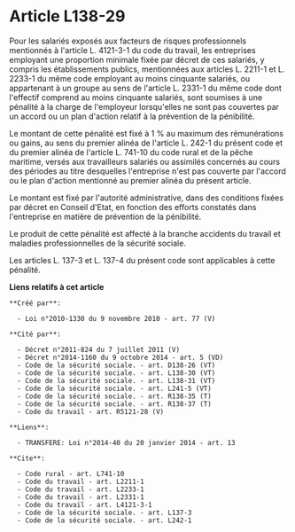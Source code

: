 # Article L138-29

Pour les salariés exposés aux facteurs de risques professionnels mentionnés à l'article L. 4121-3-1 du code du travail, les
entreprises employant une proportion minimale fixée par décret de ces salariés, y compris les établissements publics,
mentionnées aux articles L. 2211-1 et L. 2233-1 du même code employant au moins cinquante salariés, ou appartenant à un
groupe au sens de l'article L. 2331-1 du même code dont l'effectif comprend au moins cinquante salariés, sont soumises à une
pénalité à la charge de l'employeur lorsqu'elles ne sont pas couvertes par un accord ou un plan d'action relatif à la
prévention de la pénibilité. 

Le montant de cette pénalité est fixé à 1 % au maximum des rémunérations ou gains, au sens du premier alinéa de l'article L.
242-1 du présent code et du premier alinéa de l'article L. 741-10 du code rural et de la pêche maritime, versés aux
travailleurs salariés ou assimilés concernés au cours des périodes au titre desquelles l'entreprise n'est pas couverte par
l'accord ou le plan d'action mentionné au premier alinéa du présent article. 

Le montant est fixé par l'autorité administrative, dans des conditions fixées par décret en Conseil d'Etat, en fonction des
efforts constatés dans l'entreprise en matière de prévention de la pénibilité. 

Le produit de cette pénalité est affecté à la branche accidents du travail et maladies professionnelles de la sécurité
sociale. 

Les articles L. 137-3 et L. 137-4 du présent code sont applicables à cette pénalité.

**Liens relatifs à cet article**

	**Créé par**:

	  - Loi n°2010-1330 du 9 novembre 2010 - art. 77 (V)

	**Cité par**:

	  - Décret n°2011-824 du 7 juillet 2011 (V)
	  - Décret n°2014-1160 du 9 octobre 2014 - art. 5 (VD)
	  - Code de la sécurité sociale. - art. D138-26 (VT)
	  - Code de la sécurité sociale. - art. L138-30 (VT)
	  - Code de la sécurité sociale. - art. L138-31 (VT)
	  - Code de la sécurité sociale. - art. L241-5 (VT)
	  - Code de la sécurité sociale. - art. R138-35 (T)
	  - Code de la sécurité sociale. - art. R138-37 (T)
	  - Code du travail - art. R5121-28 (V)

	**Liens**:

	  - TRANSFERE: Loi n°2014-40 du 20 janvier 2014 - art. 13

	**Cite**:

	  - Code rural - art. L741-10
	  - Code du travail - art. L2211-1
	  - Code du travail - art. L2233-1
	  - Code du travail - art. L2331-1
	  - Code du travail - art. L4121-3-1
	  - Code de la sécurité sociale. - art. L137-3
	  - Code de la sécurité sociale. - art. L242-1
